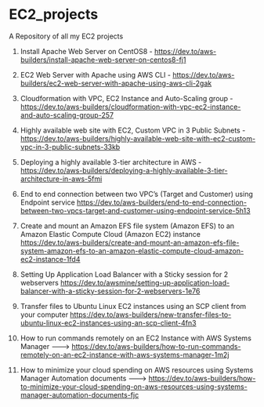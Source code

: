 # EC2_projects
A Repository of all my EC2 projects

1. Install Apache Web Server on CentOS8 - https://dev.to/aws-builders/install-apache-web-server-on-centos8-fj1

2. EC2 Web Server with Apache using AWS CLI - https://dev.to/aws-builders/ec2-web-server-with-apache-using-aws-cli-2gak

3. Cloudformation with VPC, EC2 Instance and Auto-Scaling group - https://dev.to/aws-builders/cloudformation-with-vpc-ec2-instance-and-auto-scaling-group-257

4. Highly available web site with EC2, Custom VPC in 3 Public Subnets - https://dev.to/aws-builders/highly-available-web-site-with-ec2-custom-vpc-in-3-public-subnets-33kb

5. Deploying a highly available 3-tier architecture in AWS - https://dev.to/aws-builders/deploying-a-highly-available-3-tier-architecture-in-aws-5fmi

6. End to end connection between two VPC’s (Target and Customer) using Endpoint service https://dev.to/aws-builders/end-to-end-connection-between-two-vpcs-target-and-customer-using-endpoint-service-5h13

7. Create and mount an Amazon EFS file system (Amazon EFS) to an Amazon Elastic Compute Cloud (Amazon EC2) instance https://dev.to/aws-builders/create-and-mount-an-amazon-efs-file-system-amazon-efs-to-an-amazon-elastic-compute-cloud-amazon-ec2-instance-1fd4

8. Setting Up Application Load Balancer with a Sticky session for 2 webservers https://dev.to/awsmine/setting-up-application-load-balancer-with-a-sticky-session-for-2-webservers-1e76

9. Transfer files to Ubuntu Linux EC2 instances using an SCP client from your computer https://dev.to/aws-builders/new-transfer-files-to-ubuntu-linux-ec2-instances-using-an-scp-client-4fn3

10. How to run commands remotely on an EC2 Instance with AWS Systems Manager ---> https://dev.to/aws-builders/how-to-run-commands-remotely-on-an-ec2-instance-with-aws-systems-manager-1m2j

11. How to minimize your cloud spending on AWS resources using Systems Manager Automation documents ---> https://dev.to/aws-builders/how-to-minimize-your-cloud-spending-on-aws-resources-using-systems-manager-automation-documents-fjc



